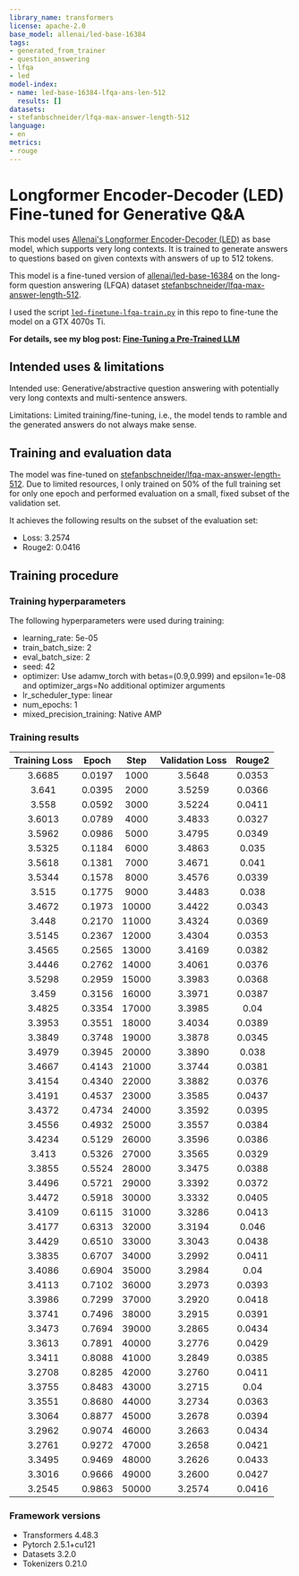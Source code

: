 ```yaml
---
library_name: transformers
license: apache-2.0
base_model: allenai/led-base-16384
tags:
- generated_from_trainer
- question_answering
- lfqa
- led
model-index:
- name: led-base-16384-lfqa-ans-len-512
  results: []
datasets:
- stefanbschneider/lfqa-max-answer-length-512
language:
- en
metrics:
- rouge
---
```



# Longformer Encoder-Decoder (LED) Fine-tuned for Generative Q&A

This model uses [Allenai's Longformer Encoder-Decoder (LED)](https://huggingface.co/docs/transformers/en/model_doc/led) as base model,
which supports very long contexts.
It is trained to generate answers to questions based on given contexts with answers of up to 512 tokens.

This model is a fine-tuned version of [allenai/led-base-16384](https://huggingface.co/allenai/led-base-16384) on the long-form question answering (LFQA) dataset [stefanbschneider/lfqa-max-answer-length-512](https://huggingface.co/datasets/stefanbschneider/lfqa-max-answer-length-512).

I used the script [`led-finetune-lfqa-train.py`](https://huggingface.co/stefanbschneider/led-base-16384-lfqa-ans-len-512/blob/main/led-finetune-lfqa-train.py) in this repo to fine-tune the model on a GTX 4070s Ti.


**For details, see my blog post: [Fine-Tuning a Pre-Trained LLM](https://stefanbschneider.github.io/blog/posts/llm-fine-tuning/)**

## Intended uses & limitations

Intended use: Generative/abstractive question answering with potentially very long contexts and multi-sentence answers.

Limitations: Limited training/fine-tuning, i.e., the model tends to ramble and the generated answers do not always make sense.

## Training and evaluation data

The model was fine-tuned on [stefanbschneider/lfqa-max-answer-length-512](https://huggingface.co/datasets/stefanbschneider/lfqa-max-answer-length-512).
Due to limited resources, I only trained on 50% of the full training set for only one epoch and performed evaluation on a small, fixed subset of the validation set.

It achieves the following results on the subset of the evaluation set:
- Loss: 3.2574
- Rouge2: 0.0416

## Training procedure

### Training hyperparameters

The following hyperparameters were used during training:
- learning_rate: 5e-05
- train_batch_size: 2
- eval_batch_size: 2
- seed: 42
- optimizer: Use adamw_torch with betas=(0.9,0.999) and epsilon=1e-08 and optimizer_args=No additional optimizer arguments
- lr_scheduler_type: linear
- num_epochs: 1
- mixed_precision_training: Native AMP

### Training results

| Training Loss | Epoch  | Step  | Validation Loss | Rouge2 |
|:-------------:|:------:|:-----:|:---------------:|:------:|
| 3.6685        | 0.0197 | 1000  | 3.5648          | 0.0353 |
| 3.641         | 0.0395 | 2000  | 3.5259          | 0.0366 |
| 3.558         | 0.0592 | 3000  | 3.5224          | 0.0411 |
| 3.6013        | 0.0789 | 4000  | 3.4833          | 0.0327 |
| 3.5962        | 0.0986 | 5000  | 3.4795          | 0.0349 |
| 3.5325        | 0.1184 | 6000  | 3.4863          | 0.035  |
| 3.5618        | 0.1381 | 7000  | 3.4671          | 0.041  |
| 3.5344        | 0.1578 | 8000  | 3.4576          | 0.0339 |
| 3.515         | 0.1775 | 9000  | 3.4483          | 0.038  |
| 3.4672        | 0.1973 | 10000 | 3.4422          | 0.0343 |
| 3.448         | 0.2170 | 11000 | 3.4324          | 0.0369 |
| 3.5145        | 0.2367 | 12000 | 3.4304          | 0.0353 |
| 3.4565        | 0.2565 | 13000 | 3.4169          | 0.0382 |
| 3.4446        | 0.2762 | 14000 | 3.4061          | 0.0376 |
| 3.5298        | 0.2959 | 15000 | 3.3983          | 0.0368 |
| 3.459         | 0.3156 | 16000 | 3.3971          | 0.0387 |
| 3.4825        | 0.3354 | 17000 | 3.3985          | 0.04   |
| 3.3953        | 0.3551 | 18000 | 3.4034          | 0.0389 |
| 3.3849        | 0.3748 | 19000 | 3.3878          | 0.0345 |
| 3.4979        | 0.3945 | 20000 | 3.3890          | 0.038  |
| 3.4667        | 0.4143 | 21000 | 3.3744          | 0.0381 |
| 3.4154        | 0.4340 | 22000 | 3.3882          | 0.0376 |
| 3.4191        | 0.4537 | 23000 | 3.3585          | 0.0437 |
| 3.4372        | 0.4734 | 24000 | 3.3592          | 0.0395 |
| 3.4556        | 0.4932 | 25000 | 3.3557          | 0.0384 |
| 3.4234        | 0.5129 | 26000 | 3.3596          | 0.0386 |
| 3.413         | 0.5326 | 27000 | 3.3565          | 0.0329 |
| 3.3855        | 0.5524 | 28000 | 3.3475          | 0.0388 |
| 3.4496        | 0.5721 | 29000 | 3.3392          | 0.0372 |
| 3.4472        | 0.5918 | 30000 | 3.3332          | 0.0405 |
| 3.4109        | 0.6115 | 31000 | 3.3286          | 0.0413 |
| 3.4177        | 0.6313 | 32000 | 3.3194          | 0.046  |
| 3.4429        | 0.6510 | 33000 | 3.3043          | 0.0438 |
| 3.3835        | 0.6707 | 34000 | 3.2992          | 0.0411 |
| 3.4086        | 0.6904 | 35000 | 3.2984          | 0.04   |
| 3.4113        | 0.7102 | 36000 | 3.2973          | 0.0393 |
| 3.3986        | 0.7299 | 37000 | 3.2920          | 0.0418 |
| 3.3741        | 0.7496 | 38000 | 3.2915          | 0.0391 |
| 3.3473        | 0.7694 | 39000 | 3.2865          | 0.0434 |
| 3.3613        | 0.7891 | 40000 | 3.2776          | 0.0429 |
| 3.3411        | 0.8088 | 41000 | 3.2849          | 0.0385 |
| 3.2708        | 0.8285 | 42000 | 3.2760          | 0.0411 |
| 3.3755        | 0.8483 | 43000 | 3.2715          | 0.04   |
| 3.3551        | 0.8680 | 44000 | 3.2734          | 0.0363 |
| 3.3064        | 0.8877 | 45000 | 3.2678          | 0.0394 |
| 3.2962        | 0.9074 | 46000 | 3.2663          | 0.0434 |
| 3.2761        | 0.9272 | 47000 | 3.2658          | 0.0421 |
| 3.3495        | 0.9469 | 48000 | 3.2626          | 0.0433 |
| 3.3016        | 0.9666 | 49000 | 3.2600          | 0.0427 |
| 3.2545        | 0.9863 | 50000 | 3.2574          | 0.0416 |


### Framework versions

- Transformers 4.48.3
- Pytorch 2.5.1+cu121
- Datasets 3.2.0
- Tokenizers 0.21.0